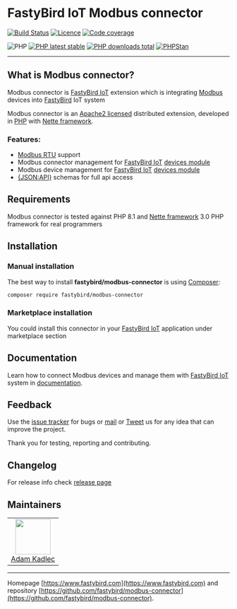 # FastyBird IoT Modbus connector

[![Build Status](https://badgen.net/github/checks/FastyBird/modbus-connector/master?cache=300&style=flat-square)](https://github.com/FastyBird/modbus-connector/actions)
[![Licence](https://badgen.net/github/license/FastyBird/modbus-connector?cache=300&style=flat-square)](https://github.com/FastyBird/modbus-connector/blob/master/LICENSE.md)
[![Code coverage](https://badgen.net/coveralls/c/github/FastyBird/modbus-connector?cache=300&style=flat-square)](https://coveralls.io/r/FastyBird/modbus-connector)

![PHP](https://badgen.net/packagist/php/FastyBird/modbus-connector?cache=300&style=flat-square)
[![PHP latest stable](https://badgen.net/packagist/v/FastyBird/modbus-connector/latest?cache=300&style=flat-square)](https://packagist.org/packages/FastyBird/modbus-connector)
[![PHP downloads total](https://badgen.net/packagist/dt/FastyBird/modbus-connector?cache=300&style=flat-square)](https://packagist.org/packages/FastyBird/modbus-connector)
[![PHPStan](https://img.shields.io/badge/phpstan-enabled-brightgreen.svg?style=flat-square)](https://github.com/phpstan/phpstan)

***

## What is Modbus connector?

Modbus connector is [FastyBird IoT](https://www.fastybird.com) extension which is integrating [Modbus](https://www.modbus.org) devices into [FastyBird](https://www.fastybird.com) IoT system

Modbus connector is an [Apache2 licensed](http://www.apache.org/licenses/LICENSE-2.0) distributed extension, developed
in [PHP](https://www.php.net) with [Nette framework](https://nette.org).

### Features:

- [Modbus RTU](https://en.wikipedia.org/wiki/Modbus) support
- Modbus connector management for [FastyBird IoT](https://www.fastybird.com) [devices module](https://github.com/FastyBird/devices-module)
- Modbus device management for [FastyBird IoT](https://www.fastybird.com) [devices module](https://github.com/FastyBird/devices-module)
- [{JSON:API}](https://jsonapi.org/) schemas for full api access

## Requirements

Modbus connector is tested against PHP 8.1
and [Nette framework](https://nette.org/en/) 3.0 PHP framework for real programmers

## Installation

### Manual installation

The best way to install **fastybird/modbus-connector** is using [Composer](http://getcomposer.org/):

```sh
composer require fastybird/modbus-connector
```

### Marketplace installation

You could install this connector in your [FastyBird IoT](https://www.fastybird.com) application under marketplace section

## Documentation

Learn how to connect Modbus devices and manage them with [FastyBird IoT](https://www.fastybird.com) system
in [documentation](https://github.com/FastyBird/modbus-connector/blob/master/.docs/en/index.md).

## Feedback

Use the [issue tracker](https://github.com/FastyBird/modbus-connector/issues) for bugs
or [mail](mailto:code@fastybird.com) or [Tweet](https://twitter.com/fastybird) us for any idea that can improve the
project.

Thank you for testing, reporting and contributing.

## Changelog

For release info check [release page](https://github.com/FastyBird/modbus-connector/releases)

## Maintainers

<table>
	<tbody>
		<tr>
			<td align="center">
				<a href="https://github.com/akadlec">
					<img width="80" height="80" src="https://avatars3.githubusercontent.com/u/1866672?s=460&amp;v=4">
				</a>
				<br>
				<a href="https://github.com/akadlec">Adam Kadlec</a>
			</td>
		</tr>
	</tbody>
</table>

***
Homepage [https://www.fastybird.com](https://www.fastybird.com) and
repository [https://github.com/fastybird/modbus-connector](https://github.com/fastybird/modbus-connector).
